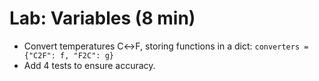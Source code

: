 # Lab: Variables (8 min)
- Convert temperatures C↔F, storing functions in a dict: `converters = {"C2F": f, "F2C": g}`
- Add 4 tests to ensure accuracy.
